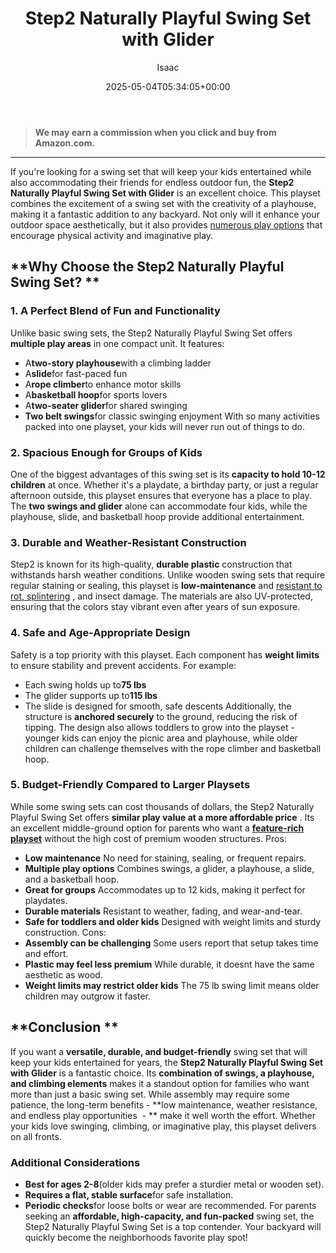 ﻿---
author: Isaac
layout: post
title: Step2 Naturally Playful Swing Set with Glider
date: '2025-05-04T05:34:05+00:00'
categories:
- Product Reviews
- Swing Sets
tags: []
slug: /step2-naturally-playful-swing-set-with-glider/
lastmod: 2025-05-07T12:21:28+03:00
---
> **We may earn a commission when you click and buy from Amazon.com.**
>

---
If you're looking for a swing set that will keep your kids entertained while also accommodating their friends for endless outdoor fun, the
**Step2 Naturally Playful Swing Set with Glider**
is an excellent choice.
This playset combines the excitement of a swing set with the creativity of a playhouse, making it a fantastic addition to any backyard. Not only will it enhance your outdoor space aesthetically, but it also provides
[numerous play options](https://pestpolicy.com/best-swing-set-for-older-kids/)
that encourage physical activity and imaginative play.
## **Why Choose the Step2 Naturally Playful Swing Set? **

### **1. A Perfect Blend of Fun and Functionality**
Unlike basic swing sets, the Step2 Naturally Playful Swing Set offers
**multiple play areas**
in one compact unit. It features:
- A**two-story playhouse**with a climbing ladder
- A**slide**for fast-paced fun
- A**rope climber**to enhance motor skills
- A**basketball hoop**for sports lovers
- A**two-seater glider**for shared swinging
- **Two belt swings**for classic swinging enjoyment
With so many activities packed into one playset, your kids will never run out of things to do.
### **2. Spacious Enough for Groups of Kids**
One of the biggest advantages of this swing set is its
**capacity to hold 10-12 children**
at once. Whether it's a playdate, a birthday party, or just a regular afternoon outside, this playset ensures that everyone has a place to play.
The
**two swings and glider**
alone can accommodate four kids, while the playhouse, slide, and basketball hoop provide additional entertainment.
### **3. Durable and Weather-Resistant Construction**
Step2 is known for its high-quality,
**durable plastic**
construction that withstands harsh weather conditions.
Unlike wooden swing sets that require regular staining or sealing, this playset is
**low-maintenance**
and
[resistant to rot, splintering](https://pestpolicy.com/best-stain-for-swing-set/)
, and insect damage. The materials are also UV-protected, ensuring that the colors stay vibrant even after years of sun exposure.
### **4. Safe and Age-Appropriate Design**
Safety is a top priority with this playset. Each component has
**weight limits**
to ensure stability and prevent accidents. For example:
- Each swing holds up to**75 lbs**
- The glider supports up to**115 lbs**
- The slide is designed for smooth, safe descents
Additionally, the structure is
**anchored securely**
to the ground, reducing the risk of tipping. The design also allows toddlers to grow into the playset - younger kids can enjoy the picnic area and playhouse, while older children can challenge themselves with the rope climber and basketball hoop.
### **5. Budget-Friendly Compared to Larger Playsets**
While some swing sets can cost thousands of dollars, the Step2 Naturally Playful Swing Set offers
**similar play value at a more affordable price**
. Its an excellent middle-ground option for parents who want a
[**feature-rich playset**](https://pestpolicy.com/best-swing-set-under-200/)
without the high cost of premium wooden structures.
Pros:
- **Low maintenance** No need for staining, sealing, or frequent repairs.
- **Multiple play options** Combines swings, a glider, a playhouse, a slide, and a basketball hoop.
- **Great for groups** Accommodates up to 12 kids, making it perfect for playdates.
- **Durable materials** Resistant to weather, fading, and wear-and-tear.
- **Safe for toddlers and older kids** Designed with weight limits and sturdy construction.
Cons:
- **Assembly can be challenging** Some users report that setup takes time and effort.
- **Plastic may feel less premium** While durable, it doesnt have the same aesthetic as wood.
- **Weight limits may restrict older kids** The 75 lb swing limit means older children may outgrow it faster.
## **Conclusion **
If you want a
**versatile, durable, and budget-friendly**
swing set that will keep your kids entertained for years, the
**Step2 Naturally Playful Swing Set with Glider**
is a fantastic choice. Its
**combination of swings, a playhouse, and climbing elements**
makes it a standout option for families who want more than just a basic swing set.
While assembly may require some patience, the long-term benefits -
**low maintenance, weather resistance, and endless play opportunities  - **
make it well worth the effort. Whether your kids love swinging, climbing, or imaginative play, this playset delivers on all fronts.
### **Additional Considerations**
- **Best for ages 2-8**(older kids may prefer a sturdier metal or wooden set).
- **Requires a flat, stable surface**for safe installation.
- **Periodic checks**for loose bolts or wear are recommended.
For parents seeking an
**affordable, high-capacity, and fun-packed**
swing set, the Step2 Naturally Playful Swing Set is a top contender. Your backyard will quickly become the neighborhoods favorite play spot!
